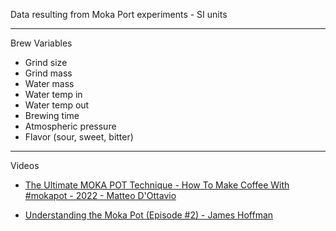 Data resulting from Moka Port experiments - SI units

- - - -

Brew Variables
* Grind size
* Grind mass
* Water mass
* Water temp in
* Water temp out
* Brewing time
* Atmospheric pressure
* Flavor (sour, sweet, bitter)

- - - -

Videos

* [The Ultimate MOKA POT Technique - How To Make Coffee With #mokapot - 2022 - Matteo D'Ottavio](https://youtu.be/qr4eYpttE2Q?si=BWiR2CI9_B_Fcu6S)

* [Understanding the Moka Pot (Episode #2) - James Hoffman](https://youtu.be/zK0F5PqJ1Gk?si=23Q-qekkprYDm0vH)
